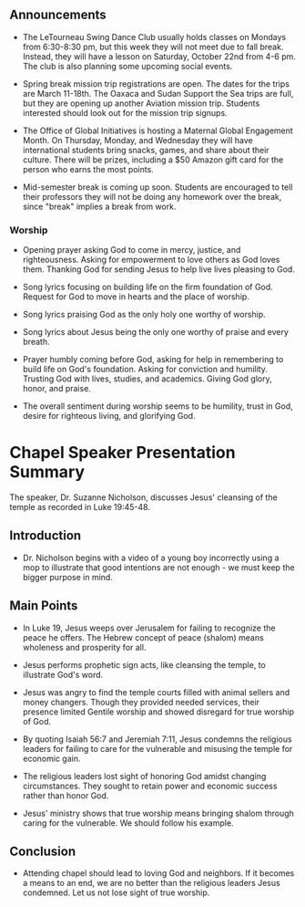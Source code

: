 

## Announcements

- The LeTourneau Swing Dance Club usually holds classes on Mondays from 6:30-8:30 pm, but this week they will not meet due to fall break. Instead, they will have a lesson on Saturday, October 22nd from 4-6 pm. The club is also planning some upcoming social events.

- Spring break mission trip registrations are open. The dates for the trips are March 11-18th. The Oaxaca and Sudan Support the Sea trips are full, but they are opening up another Aviation mission trip. Students interested should look out for the mission trip signups. 

- The Office of Global Initiatives is hosting a Maternal Global Engagement Month. On Thursday, Monday, and Wednesday they will have international students bring snacks, games, and share about their culture. There will be prizes, including a $50 Amazon gift card for the person who earns the most points.

- Mid-semester break is coming up soon. Students are encouraged to tell their professors they will not be doing any homework over the break, since "break" implies a break from work.


### Worship

- Opening prayer asking God to come in mercy, justice, and righteousness. Asking for empowerment to love others as God loves them. Thanking God for sending Jesus to help live lives pleasing to God. 

- Song lyrics focusing on building life on the firm foundation of God. Request for God to move in hearts and the place of worship. 

- Song lyrics praising God as the only holy one worthy of worship. 

- Song lyrics about Jesus being the only one worthy of praise and every breath.

- Prayer humbly coming before God, asking for help in remembering to build life on God's foundation. Asking for conviction and humility. Trusting God with lives, studies, and academics. Giving God glory, honor, and praise.

- The overall sentiment during worship seems to be humility, trust in God, desire for righteous living, and glorifying God.


# Chapel Speaker Presentation Summary

The speaker, Dr. Suzanne Nicholson, discusses Jesus' cleansing of the temple as recorded in Luke 19:45-48. 

## Introduction

- Dr. Nicholson begins with a video of a young boy incorrectly using a mop to illustrate that good intentions are not enough - we must keep the bigger purpose in mind. 

## Main Points

- In Luke 19, Jesus weeps over Jerusalem for failing to recognize the peace he offers. The Hebrew concept of peace (shalom) means wholeness and prosperity for all. 

- Jesus performs prophetic sign acts, like cleansing the temple, to illustrate God's word. 

- Jesus was angry to find the temple courts filled with animal sellers and money changers. Though they provided needed services, their presence limited Gentile worship and showed disregard for true worship of God.

- By quoting Isaiah 56:7 and Jeremiah 7:11, Jesus condemns the religious leaders for failing to care for the vulnerable and misusing the temple for economic gain. 

- The religious leaders lost sight of honoring God amidst changing circumstances. They sought to retain power and economic success rather than honor God.

- Jesus' ministry shows that true worship means bringing shalom through caring for the vulnerable. We should follow his example.

## Conclusion

- Attending chapel should lead to loving God and neighbors. If it becomes a means to an end, we are no better than the religious leaders Jesus condemned. Let us not lose sight of true worship.